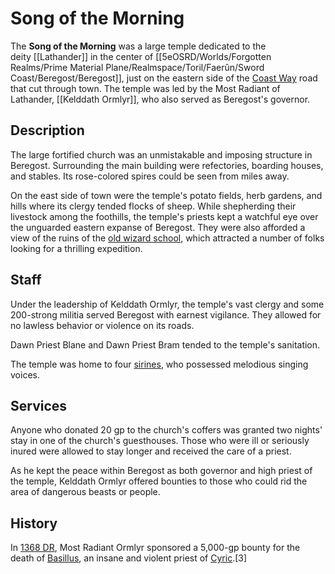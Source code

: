 # Song of the Morning

The **Song of the Morning** was a large temple dedicated to the deity [[Lathander]] in the center of [[5eOSRD/Worlds/Forgotten Realms/Prime Material Plane/Realmspace/Toril/Faerûn/Sword Coast/Beregost/Beregost]], just on the eastern side of the [Coast Way](https://forgottenrealms.fandom.com/wiki/Coast_Way "Coast Way") road that cut through town. The temple was led by the Most Radiant of Lathander, [[Kelddath Ormlyr]], who also served as Beregost's governor.

## Description

The large fortified church was an unmistakable and imposing structure in Beregost. Surrounding the main building were refectories, boarding houses, and stables. Its rose-colored spires could be seen from miles away.

On the east side of town were the temple's potato fields, herb gardens, and hills where its clergy tended flocks of sheep. While shepherding their livestock among the foothills, the temple's priests kept a watchful eye over the unguarded eastern expanse of Beregost. They were also afforded a view of the ruins of the [old wizard school](https://forgottenrealms.fandom.com/wiki/Ulcaster_School_of_Wizardry "Ulcaster School of Wizardry"), which attracted a number of folks looking for a thrilling expedition.

## Staff

Under the leadership of Kelddath Ormlyr, the temple's vast clergy and some 200-strong militia served Beregost with earnest vigilance. They allowed for no lawless behavior or violence on its roads.

Dawn Priest Blane and Dawn Priest Bram tended to the temple's sanitation.

The temple was home to four [sirines](https://forgottenrealms.fandom.com/wiki/Sirine "Sirine"), who possessed melodious singing voices.

## Services

Anyone who donated 20 gp to the church's coffers was granted two nights' stay in one of the church's guesthouses. Those who were ill or seriously inured were allowed to stay longer and received the care of a priest.

As he kept the peace within Beregost as both governor and high priest of the temple, Kelddath Ormlyr offered bounties to those who could rid the area of dangerous beasts or people.

## History

In [1368 DR](https://forgottenrealms.fandom.com/wiki/1368_DR "1368 DR"), Most Radiant Ormlyr sponsored a 5,000-gp bounty for the death of [Basillus](https://forgottenrealms.fandom.com/wiki/Basillus "Basillus"), an insane and violent priest of [Cyric](https://forgottenrealms.fandom.com/wiki/Cyric "Cyric").[3]